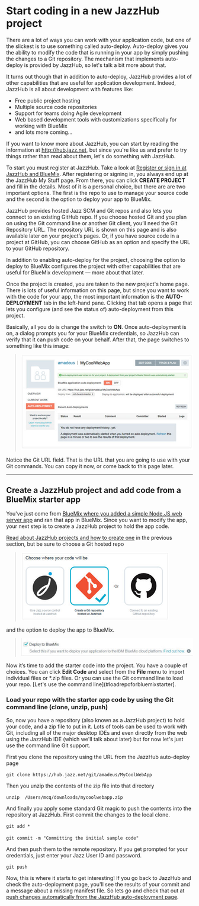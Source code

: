 <a id="startcodinginaproject"></a>
# Start coding in a new JazzHub project 

There are a lot of ways you can work with your application code, but one of the slickest is to use something called auto-deploy. 
Auto-deploy gives you the ability to modify the code that is running in your app by simply pushing the changes to a Git repository. 
The mechanism that implements auto-deploy is provided by JazzHub, so let's talk a bit more about that.

It turns out though that in addition to auto-deploy, JazzHub provides a lot of other capabilities that are useful for application development. 
Indeed, JazzHub is all about development with features like:

* Free public project hosting
* Multiple source code repositories
* Support for teams doing Agile development
* Web based development tools with customizations specifically for working with BlueMix
* and lots more coming...

If you want to know more about JazzHub, you can start by reading the information at http://hub.jazz.net, 
but since you're like us and prefer to try things rather than read about them, let's do something with JazzHub.

To start you must register at JazzHub. Take a look at [Register or sign in at JazzHub and BlueMix](../Setup/registerandsignin).
After registering or signing in, you always end up at the JazzHub My Stuff page. From there, you can click **CREATE PROJECT** and fill in the details. 
Most of it is a personal choice, but there are are two important options. The first is the repo to use to manage your source code and the second is the option to deploy your app to BlueMix. 

JazzHub provides hosted Jazz SCM and Git repos and also lets you connect to an existing GitHub repo. If you choose hosted Git and you plan on using the Git command line or another Git client, you’ll need the Git Repository URL. The repository URL is shown on this page and is also  available later on your project’s pages.
Or, if you have source code in a project at GitHub, you can choose GitHub as an option and specify the URL to your GitHub repository.

In addition to enabling auto-deploy for the project, choosing the option to deploy to BlueMix configures the project with other capabilities that are useful for BlueMix development — more about that later.
 
Once the project is created, you are taken to the new project's home page. There is lots of useful information on this page, but since you want to work with the code for your app, the most important information is the **AUTO-DEPLOYMENT** tab in the left-hand pane. Clicking that tab opens a page that lets you configure (and see the status of) auto-deployment from this project.

Basically, all you do is change the switch to **ON**. Once auto-deployment is on, a dialog prompts you for your BlueMix credentials, so JazzHub can verify that it can push code on your behalf. After that, the page switches to something like this image:

>	![Auto deploy page](../images/guidebm/jazzhubautodeploypage.jpg)

Notice the Git URL field. That is the URL that you are going to use with your Git commands. 
You can copy it now, or come back to this page later.

<a id="projectforbluemixstarter"></a>
***
## Create a JazzHub project and add code from a BlueMix starter app

You've just come from [BlueMix where you added a simple Node.JS web server app](starterapp) and ran that app in BlueMix. Since you want to modify the app, your
next step is to create a JazzHub project to hold the app code. 

[Read about JazzHub projects and how to create one](#startcodinginaproject) in the previous section, but be sure to choose a Git hosted repo 

>	![Git hosted repo](../images/guidebm/jazzhubrepos.jpg)


and the option to deploy the app to BlueMix.

>	![Deploy option](../images/guidebm/jazzhubautodeployopt.jpg)

Now it’s time to add the starter code into the project. 
You have a couple of choices. You can click **Edit Code** and select from the **File** menu to import individual files or *.zip files. 
Or you can use the Git command line to load your repo. 
[Let's use the command line](#loadrepoforbluemixstarter]. 

<a id="loadrepoforbluemixstarter"></a>
### Load your repo with the starter app code by using the Git command line (clone, unzip, push)

So, now you have a repository (also known as a JazzHub project) to hold your code, and a zip file to put in it. Lots of tools can be used to work with Git, including all of the major desktop IDEs and even directly from the web using the JazzHub IDE (which we'll talk about later) but for now let's just use the command line Git support.

First you clone the repository using the URL from the JazzHub auto-deploy page

	git clone https://hub.jazz.net/git/amadeus/MyCoolWebApp

Then you unzip the contents of the zip file into that directory

	unzip  /Users/mcq/downloads/mycoolwebapp.zip

And finally you apply some standard Git magic to push the contents into the repository at JazzHub. First commit the changes to the local clone.

	git add *

	git commit -m "Committing the initial sample code"

And then push them to the remote repository. If you get prompted for your credentials, just enter your Jazz User ID and password.

	git push
	
Now, this is where it starts to get interesting! If you go back to JazzHub and check the auto-deployment page, you'll see the results
of your commit and a message about a missing manifest file. So lets go and check that out at [push changes automatically from the JazzHub auto-deployment page](../Deploy/pushfromjh#autodeploybluemixstarterapp).  
